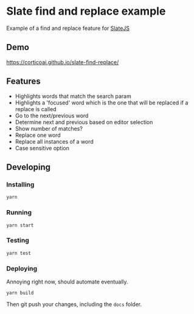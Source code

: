 # Slate find and replace example

Example of a find and replace feature for [SlateJS](https://github.com/ianstormtaylor/slate)

## Demo

https://corticoai.github.io/slate-find-replace/

## Features

- Highlights words that match the search param
- Highlights a 'focused' word which is the one that will be replaced if a replace is called
- Go to the next/previous word
- Determine next and previous based on editor selection
- Show number of matches?
- Replace one word
- Replace all instances of a word
- Case sensitive option

## Developing

### Installing

```
yarn
```

### Running

```
yarn start
```

### Testing

```
yarn test
```

### Deploying

Annoying right now, should automate eventually.

```
yarn build
```

Then git push your changes, including the `docs` folder.
